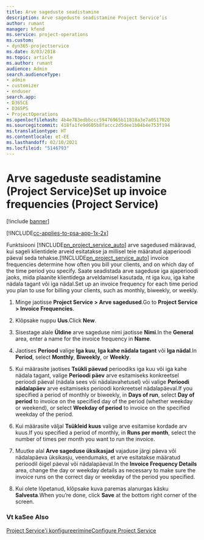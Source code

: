 ```yaml
---
title: Arve sageduste seadistamine
description: Arve sageduste seadistamine Project Service’is
author: rumant
manager: kfend
ms.service: project-operations
ms.custom:
- dyn365-projectservice
ms.date: 8/03/2018
ms.topic: article
ms.author: rumant
audience: Admin
search.audienceType:
- admin
- customizer
- enduser
search.app:
- D365CE
- D365PS
- ProjectOperations
ms.openlocfilehash: 4b4e783edbbccc59476965b11818a3e7a0517020
ms.sourcegitcommit: 418fa1fe9d605b8faccc2d5dee1b04b4e753f194
ms.translationtype: HT
ms.contentlocale: et-EE
ms.lasthandoff: 02/10/2021
ms.locfileid: "5146793"
---
```

# <a name="set-up-invoice-frequencies-project-service"></a><span data-ttu-id="da868-103">Arve sageduste seadistamine (Project Service)</span><span class="sxs-lookup"><span data-stu-id="da868-103">Set up invoice frequencies (Project Service)</span></span>

[!include [banner](../includes/psa-now-project-operations.md)]

[!INCLUDE[cc-applies-to-psa-app-1x-2x](../includes/cc-applies-to-psa-app-1x-2x.md)]

<span data-ttu-id="da868-104">Funktsiooni [!INCLUDE[pn_project_service_auto](../includes/pn-project-service-auto.md)] arve sagedused määravad, kui sageli klientidele arveid esitatakse ja millisel teie määratud ajaperioodi päeval seda tehakse.</span><span class="sxs-lookup"><span data-stu-id="da868-104">[!INCLUDE[pn_project_service_auto](../includes/pn-project-service-auto.md)] invoice frequencies determine how often you bill your clients, and on which day of the time period you specify.</span></span> <span data-ttu-id="da868-105">Saate seadistada arve sageduse iga ajaperioodi jaoks, mida plaanite klientidega arveldamisel kasutada, nt iga kuu, iga kahe nädala tagant või iga nädal.</span><span class="sxs-lookup"><span data-stu-id="da868-105">Set up an invoice frequency for each time period you plan to use for billing your clients, such as monthly, biweekly, or weekly.</span></span>  
  
1.  <span data-ttu-id="da868-106">Minge jaotisse **Project Service > Arve sagedused**.</span><span class="sxs-lookup"><span data-stu-id="da868-106">Go to **Project Service > Invoice Frequencies**.</span></span>  
  
2.  <span data-ttu-id="da868-107">Klõpsake nuppu **Uus**.</span><span class="sxs-lookup"><span data-stu-id="da868-107">Click **New**.</span></span>  
  
3.  <span data-ttu-id="da868-108">Sisestage alale **Üldine** arve sageduse nimi jaotisse **Nimi**.</span><span class="sxs-lookup"><span data-stu-id="da868-108">In the **General** area, enter a name for the invoice frequency in **Name**.</span></span>  
  
4.  <span data-ttu-id="da868-109">Jaotises **Periood** valige **Iga kuu**, **Iga kahe nädala tagant** või **Iga nädal**.</span><span class="sxs-lookup"><span data-stu-id="da868-109">In **Period**, select **Monthly**, **Biweekly**, or **Weekly**.</span></span>  
  
5.  <span data-ttu-id="da868-110">Kui määrasite jaotises **Tsükli päevad** perioodiks iga kuu või iga kahe nädala tagant, valige **Perioodi päev** arve esitamiseks konkreetsel perioodi päeval (nädala sees või nädalavahetusel) või valige **Perioodi nädalapäev** arve esitamiseks perioodi konkreetsel nädalapäeval.</span><span class="sxs-lookup"><span data-stu-id="da868-110">If you specified a period of monthly or biweekly, in **Days of run**, select **Day of period** to invoice on the specified day of the period (whether weekday or weekend), or select **Weekday of period** to invoice on the specified weekday of the period.</span></span>  
  
6.  <span data-ttu-id="da868-111">Kui määrasite väljal **Tsükleid kuus** valige arve esitamise kordade arv kuus.</span><span class="sxs-lookup"><span data-stu-id="da868-111">If you specified a period of monthly, in **Runs per month**, select the number of times per month you want to run the invoice.</span></span>  
  
7.  <span data-ttu-id="da868-112">Muutke alal **Arve sageduse üksikasjad** vajaduse järgi päeva või nädalapäeva üksikasju, veendumaks, et arve esitatakse määratud perioodil õigel päeval või nädalapäeval.</span><span class="sxs-lookup"><span data-stu-id="da868-112">In the **Invoice Frequency Details** area, change the day or weekday details as necessary to make sure the invoice runs on the correct day or weekday of the period you specified.</span></span>  
  
8.  <span data-ttu-id="da868-113">Kui olete lõpetanud, klõpsake kuva paremas alanurgas käsku **Salvesta**.</span><span class="sxs-lookup"><span data-stu-id="da868-113">When you’re done, click **Save** at the bottom right corner of the screen.</span></span>  
  
### <a name="see-also"></a><span data-ttu-id="da868-114">Vt ka</span><span class="sxs-lookup"><span data-stu-id="da868-114">See Also</span></span>  
 [<span data-ttu-id="da868-115">Project Service'i konfigureerimine</span><span class="sxs-lookup"><span data-stu-id="da868-115">Configure Project Service</span></span>](../psa/configure.md)
